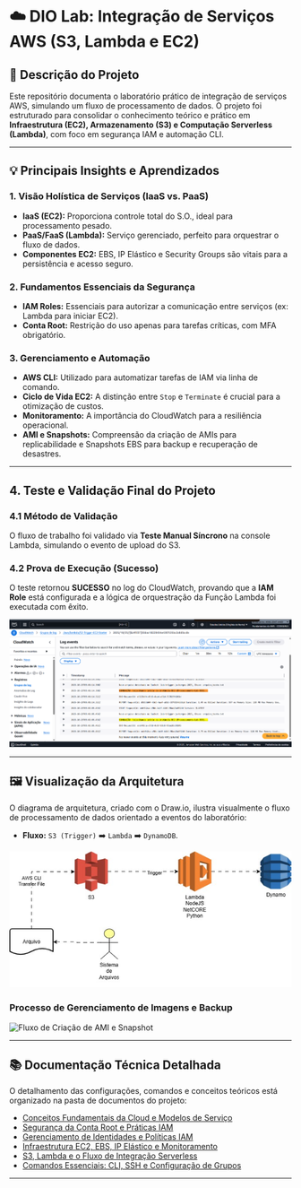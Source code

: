# ☁️ DIO Lab: Integração de Serviços AWS (S3, Lambda e EC2)

## 📄 Descrição do Projeto

Este repositório documenta o laboratório prático de integração de serviços AWS, simulando um fluxo de processamento de dados. O projeto foi estruturado para consolidar o conhecimento teórico e prático em **Infraestrutura (EC2), Armazenamento (S3) e Computação Serverless (Lambda)**, com foco em segurança IAM e automação CLI.

---

## 💡 Principais Insights e Aprendizados

### 1. Visão Holística de Serviços (IaaS vs. PaaS)

* **IaaS (EC2):** Proporciona controle total do S.O., ideal para processamento pesado.
* **PaaS/FaaS (Lambda):** Serviço gerenciado, perfeito para orquestrar o fluxo de dados.
* **Componentes EC2:** EBS, IP Elástico e Security Groups são vitais para a persistência e acesso seguro.

### 2. Fundamentos Essenciais da Segurança

* **IAM Roles:** Essenciais para autorizar a comunicação entre serviços (ex: Lambda para iniciar EC2).
* **Conta Root:** Restrição do uso apenas para tarefas críticas, com MFA obrigatório.

### 3. Gerenciamento e Automação

* **AWS CLI:** Utilizado para automatizar tarefas de IAM via linha de comando.
* **Ciclo de Vida EC2:** A distinção entre `Stop` e `Terminate` é crucial para a otimização de custos.
* **Monitoramento:** A importância do CloudWatch para a resiliência operacional.
* **AMI e Snapshots:** Compreensão da criação de AMIs para replicabilidade e Snapshots EBS para backup e recuperação de desastres.

---

## 4. Teste e Validação Final do Projeto

### 4.1 Método de Validação
O fluxo de trabalho foi validado via **Teste Manual Síncrono** na console Lambda, simulando o evento de upload do S3.

### 4.2 Prova de Execução (Sucesso)
O teste retornou **SUCESSO** no log do CloudWatch, provando que a **IAM Role** está configurada e a lógica de orquestração da Função Lambda foi executada com êxito.

![Log de Sucesso da Invocação](prova_sucesso_cloudwatch.png.png)

---

## 🖼️ Visualização da Arquitetura



O diagrama de arquitetura, criado com o Draw.io, ilustra visualmente o fluxo de processamento de dados orientado a eventos do laboratório:



* **Fluxo:** `S3 (Trigger)` ➡️ `Lambda` ➡️ `DynamoDB`.



![Diagrama da Arquitetura Serverless](diagrama_serverless.png)


### Processo de Gerenciamento de Imagens e Backup
![Fluxo de Criação de AMI e Snapshot](/images/diagrama_ami_snapshot.png)

---

## 📚 Documentação Técnica Detalhada

O detalhamento das configurações, comandos e conceitos teóricos está organizado na pasta de documentos do projeto:

* [Conceitos Fundamentais da Cloud e Modelos de Serviço](docs/conceitos-cloud-base.md)
* [Segurança da Conta Root e Práticas IAM](docs/iam-security-root.md)
* [Gerenciamento de Identidades e Políticas IAM](docs/iam-identity-management.md)
* [Infraestrutura EC2, EBS, IP Elástico e Monitoramento](docs/ec2-iaas.md)
* [S3, Lambda e o Fluxo de Integração Serverless](docs/s3-lambda-integracao.md)
* [Comandos Essenciais: CLI, SSH e Configuração de Grupos](docs/automacao-cli-e-grupos.md)

---
